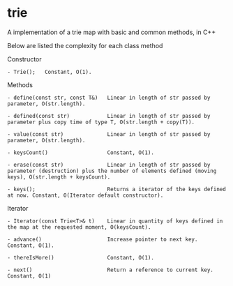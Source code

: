 trie
====

A implementation of a trie map with basic and common methods, in C++

Below are listed the complexity for each class method

Constructor

	- Trie();	Constant, O(1).

Methods

	- define(const str, const T&) 	Linear in length of str passed by parameter, O(str.length).
	
	- defined(const str)			Linear in length of str passed by parameter plus copy time of type T, O(str.length + copy(T)).
	
	- value(const str)				Linear in length of str passed by parameter, O(str.length).

	- keysCount()					Constant, O(1).

	- erase(const str)				Linear in length of str passed by parameter (destruction) plus the number of elements defined (moving keys), O(str.length + keysCount).

	- keys();						Returns a iterator of the keys defined at now. Constant, O(Iterator default constructor).

Iterator
	
	- Iterator(const Trie<T>& t)	Linear in quantity of keys defined in the map at the requested moment, O(keysCount).

	- advance()						Increase pointer to next key. Constant, O(1).

	- thereIsMore()					Constant, O(1).

	- next()						Return a reference to current key. Constant, O(1)
